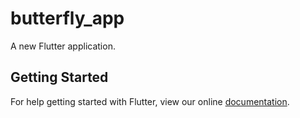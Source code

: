# butterfly_app

A new Flutter application.

## Getting Started

For help getting started with Flutter, view our online
[documentation](https://flutter.io/).
